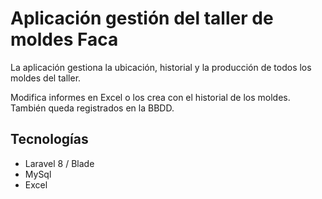# Aplicación gestión del taller de moldes Faca

La aplicación gestiona la ubicación, historial y la producción de todos los moldes del taller.

Modifica informes en Excel o los crea con el historial de los moldes. También queda registrados en la BBDD.

## Tecnologías

- Laravel 8 / Blade
- MySql
- Excel
